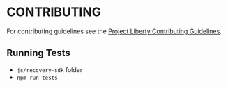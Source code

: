 # CONTRIBUTING

For contributing guidelines see the [Project Liberty Contributing Guidelines](https://github.com/LibertyDSNP/meta/blob/main/CONTRIBUTING.md).

## Running Tests
- `js/recovery-sdk` folder
- `npm run tests`
